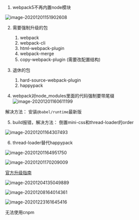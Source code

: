 1. webpack5不再内置node模块

![image-20201201151902608](https://kuimo-markdown-pic.oss-cn-hangzhou.aliyuncs.com/image-20201201151902608.png)

2. 需要强制升级的包
   1. webpack
   2. webpack-cli
   3. html-webpack-plugin
   4. webpack-merge
   5. copy-webpack-plugin (需要改配置结构)

3. 退休的包
   1. hard-source-webpack-plugin
   2. happypack

4. webpack对node_modules里面的代码强制要带尾缀![image-20201201160611199](https://kuimo-markdown-pic.oss-cn-hangzhou.aliyuncs.com/image-20201201160611199.png)

解决方法： 安装`@babel/runtime`最新版

5. build报错，解决方法： 倒置mini-css和thread-loader的order

![image-20201201164307493](https://kuimo-markdown-pic.oss-cn-hangzhou.aliyuncs.com/image-20201201164307493.png)

6. thread-loader替代happypack

![image-20201201164951750](https://kuimo-markdown-pic.oss-cn-hangzhou.aliyuncs.com/image-20201201164951750.png)

![image-20201201170209009](https://kuimo-markdown-pic.oss-cn-hangzhou.aliyuncs.com/image-20201201170209009.png)

[官方升级指南](https://webpack.js.org/migrate/5/)

![image-20201204135049889](https://kuimo-markdown-pic.oss-cn-hangzhou.aliyuncs.com/image-20201204135049889.png)

![image-20201208164014361](https://kuimo-markdown-pic.oss-cn-hangzhou.aliyuncs.com/image-20201208164014361.png)

![image-20201223161645416](https://kuimo-markdown-pic.oss-cn-hangzhou.aliyuncs.com/image-20201223161645416.png)

无法使用cnpm